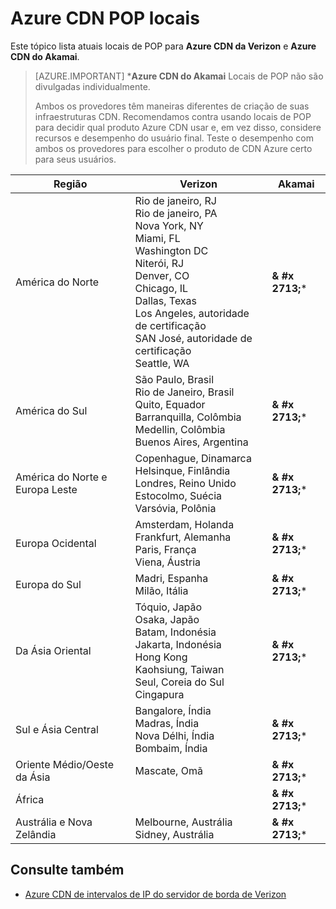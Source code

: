 <properties
    pageTitle="Locais de POP Azure CDN | Microsoft Azure"
    description="Este tópico lista Azure CDN POP locais."
    services="cdn"
    documentationCenter=""
    authors="camsoper"
    manager="erikre"
    editor=""/>

<tags
    ms.service="cdn"
    ms.workload="media"
    ms.tgt_pltfrm="na"
    ms.devlang="na"
    ms.topic="article"
    ms.date="07/29/2016"
    ms.author="casoper"/>


# <a name="azure-cdn-pop-locations"></a>Azure CDN POP locais

Este tópico lista atuais locais de POP para **Azure CDN da Verizon** e **Azure CDN do Akamai**.

>[AZURE.IMPORTANT] \***Azure CDN do Akamai** Locais de POP não são divulgadas individualmente.  
>
>Ambos os provedores têm maneiras diferentes de criação de suas infraestruturas CDN.  Recomendamos contra usando locais de POP para decidir qual produto Azure CDN usar e, em vez disso, considere recursos e desempenho do usuário final.  Teste o desempenho com ambos os provedores para escolher o produto de CDN Azure certo para seus usuários. 
 
| Região | Verizon | Akamai |
|--------|---------|--------|
| América do Norte | Rio de janeiro, RJ<br />Rio de janeiro, PA<br />Nova York, NY<br />Miami, FL<br />Washington DC<br />Niterói, RJ<br />Denver, CO<br />Chicago, IL<br />Dallas, Texas<br />Los Angeles, autoridade de certificação<br />SAN José, autoridade de certificação<br />Seattle, WA | **& #x 2713;**\* |
| América do Sul | São Paulo, Brasil<br />Rio de Janeiro, Brasil<br />Quito, Equador<br />Barranquilla, Colômbia<br />Medellin, Colômbia<br/>Buenos Aires, Argentina| **& #x 2713;**\* | 
| América do Norte e Europa Leste| Copenhague, Dinamarca<br />Helsinque, Finlândia<br />Londres, Reino Unido<br />Estocolmo, Suécia<br />Varsóvia, Polônia | **& #x 2713;**\* |
| Europa Ocidental | Amsterdam, Holanda<br />Frankfurt, Alemanha<br />Paris, França<br />Viena, Áustria | **& #x 2713;**\* |
| Europa do Sul | Madri, Espanha<br />Milão, Itália | **& #x 2713;**\* |
| Da Ásia Oriental | Tóquio, Japão<br />Osaka, Japão<br />Batam, Indonésia<br />Jakarta, Indonésia<br />Hong Kong<br />Kaohsiung, Taiwan<br />Seul, Coreia do Sul<br />Cingapura| **& #x 2713;**\* |
| Sul e Ásia Central | Bangalore, Índia<br />Madras, Índia<br />Nova Délhi, Índia<br />Bombaim, Índia | **& #x 2713;**\* |
| Oriente Médio/Oeste da Ásia | Mascate, Omã | **& #x 2713;**\* |
| África | | **& #x 2713;**\* |
| Austrália e Nova Zelândia | Melbourne, Austrália<br />Sidney, Austrália | **& #x 2713;**\* |

## <a name="see-also"></a>Consulte também
* [Azure CDN de intervalos de IP do servidor de borda de Verizon](https://msdn.microsoft.com/library/mt757330.aspx)
